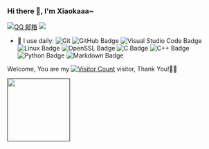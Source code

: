 ### Hi there 👋, I'm Xiaokaaa~ 
[![QQ 邮箱](https://img.shields.io/badge/QQ%20Mail-000000?logo=tencent-qq&logoColor=white)](mailto:1756256417@qq.com) <a href="https://blog.csdn.net/qq_51348866/"><img src="https://img.shields.io/badge/CSDN-论坛-c32136" /></a>&emsp;


- 🚀 I use daily:
  ![Git](https://img.shields.io/badge/-Git-000000?logo=git&logoColor=FF7043) ![GitHub Badge](https://img.shields.io/badge/GitHub-181717?logo=github&logoColor=fff&style=flat) ![Visual Studio Code Badge](https://img.shields.io/badge/Visual%20Studio%20Code-007ACC?logo=visualstudiocode&logoColor=fff&style=flat) ![Linux Badge](https://img.shields.io/badge/Linux-FCC624?logo=linux&logoColor=000&style=flat) ![OpenSSL Badge](https://img.shields.io/badge/OpenSSL-721412?logo=openssl&style=flar) ![C Badge](https://img.shields.io/badge/C-A8B9CC?logo=c&logoColor=fff&style=flat) ![C++ Badge](https://img.shields.io/badge/C%2B%2B-00599C?logo=cplusplus&logoColor=fff&style=flat) ![Python Badge](https://img.shields.io/badge/Python-3776AB?logo=python&logoColor=fff&style=flat) ![Markdown Badge](https://img.shields.io/badge/Markdown-3776AB?logo=markdown&logoColor=fff&style=flat)
  

Welcome, You are my [![Visitor Count](https://profile-counter.glitch.me/Xiaokaaa/count.svg)](https://blog.i-Xiaokaaa.space/) visitor, Thank You!🎉🎉
<!-- [![Top Langs](https://github-readme-stats.vercel.app/api/top-langs/?username=Xiaokaaa&theme=flag-india)](https://github.com/Xiaokaaa/github-readme-stats) -->
[<span><img src="https://github-readme-stats.vercel.app/api?username=Xiaokaaa&count_private=true&show_icons=true" height=145/></span>]()
<!--
**Xiaokaaa/Xiaokaaa** is a ✨ _special_ ✨ repository because its `README.md` (this file) appears on your GitHub profile.

Here are some ideas to get you started:

- 🔭 I’m currently working on ...
- 🌱 I’m currently learning ...
- 👯 I’m looking to collaborate on ...
- 🤔 I’m looking for help with ...
- 💬 Ask me about ...
- 📫 How to reach me: ...
- 😄 Pronouns: ...
- ⚡ Fun fact: ...
-->
